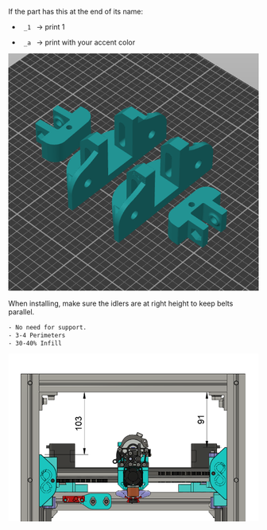 If the part has this at the end of its name:
- <code> _1 </code> -> print 1

- <code> _a </code> -> print with your accent color

![PrintOrientation](/img/idlers_print_orientation.png)

When installing, make sure the idlers are at right height to keep belts parallel.

	- No need for support. 
	- 3-4 Perimeters
	- 30-40% Infill

![IdlersHeight](/img/idlers_height.png)